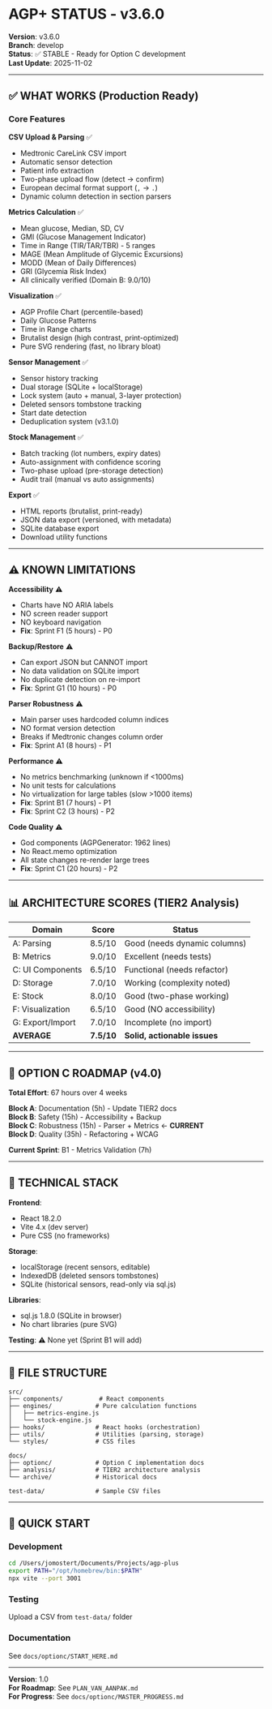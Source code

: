 # AGP+ STATUS - v3.6.0

**Version**: v3.6.0  
**Branch**: develop  
**Status**: ✅ STABLE - Ready for Option C development  
**Last Update**: 2025-11-02

---

## ✅ WHAT WORKS (Production Ready)

### Core Features

**CSV Upload & Parsing** ✅
- Medtronic CareLink CSV import
- Automatic sensor detection
- Patient info extraction
- Two-phase upload flow (detect → confirm)
- European decimal format support (`,` → `.`)
- Dynamic column detection in section parsers

**Metrics Calculation** ✅
- Mean glucose, Median, SD, CV
- GMI (Glucose Management Indicator)
- Time in Range (TIR/TAR/TBR) - 5 ranges
- MAGE (Mean Amplitude of Glycemic Excursions)
- MODD (Mean of Daily Differences)
- GRI (Glycemia Risk Index)
- All clinically verified (Domain B: 9.0/10)

**Visualization** ✅
- AGP Profile Chart (percentile-based)
- Daily Glucose Patterns
- Time in Range charts
- Brutalist design (high contrast, print-optimized)
- Pure SVG rendering (fast, no library bloat)

**Sensor Management** ✅
- Sensor history tracking
- Dual storage (SQLite + localStorage)
- Lock system (auto + manual, 3-layer protection)
- Deleted sensors tombstone tracking
- Start date detection
- Deduplication system (v3.1.0)

**Stock Management** ✅
- Batch tracking (lot numbers, expiry dates)
- Auto-assignment with confidence scoring
- Two-phase upload (pre-storage detection)
- Audit trail (manual vs auto assignments)

**Export** ✅
- HTML reports (brutalist, print-ready)
- JSON data export (versioned, with metadata)
- SQLite database export
- Download utility functions

---

## ⚠️ KNOWN LIMITATIONS

**Accessibility** ⚠️
- Charts have NO ARIA labels
- NO screen reader support
- NO keyboard navigation
- **Fix**: Sprint F1 (5 hours) - P0

**Backup/Restore** ⚠️
- Can export JSON but CANNOT import
- No data validation on SQLite import
- No duplicate detection on re-import
- **Fix**: Sprint G1 (10 hours) - P0

**Parser Robustness** ⚠️
- Main parser uses hardcoded column indices
- NO format version detection
- Breaks if Medtronic changes column order
- **Fix**: Sprint A1 (8 hours) - P1

**Performance** ⚠️
- No metrics benchmarking (unknown if <1000ms)
- No unit tests for calculations
- No virtualization for large tables (slow >1000 items)
- **Fix**: Sprint B1 (7 hours) - P1
- **Fix**: Sprint C2 (3 hours) - P2

**Code Quality** ⚠️
- God components (AGPGenerator: 1962 lines)
- No React.memo optimization
- All state changes re-render large trees
- **Fix**: Sprint C1 (20 hours) - P2

---

## 📊 ARCHITECTURE SCORES (TIER2 Analysis)

| Domain | Score | Status |
|--------|-------|--------|
| A: Parsing | 8.5/10 | Good (needs dynamic columns) |
| B: Metrics | 9.0/10 | Excellent (needs tests) |
| C: UI Components | 6.5/10 | Functional (needs refactor) |
| D: Storage | 7.0/10 | Working (complexity noted) |
| E: Stock | 8.0/10 | Good (two-phase working) |
| F: Visualization | 6.5/10 | Good (NO accessibility) |
| G: Export/Import | 7.0/10 | Incomplete (no import) |
| **AVERAGE** | **7.5/10** | **Solid, actionable issues** |

---

## 🎯 OPTION C ROADMAP (v4.0)

**Total Effort**: 67 hours over 4 weeks

**Block A**: Documentation (5h) - Update TIER2 docs  
**Block B**: Safety (15h) - Accessibility + Backup  
**Block C**: Robustness (15h) - Parser + Metrics ← **CURRENT**  
**Block D**: Quality (35h) - Refactoring + WCAG

**Current Sprint**: B1 - Metrics Validation (7h)

---

## 🔧 TECHNICAL STACK

**Frontend**:
- React 18.2.0
- Vite 4.x (dev server)
- Pure CSS (no frameworks)

**Storage**:
- localStorage (recent sensors, editable)
- IndexedDB (deleted sensors tombstones)
- SQLite (historical sensors, read-only via sql.js)

**Libraries**:
- sql.js 1.8.0 (SQLite in browser)
- No chart libraries (pure SVG)

**Testing**: ⚠️ None yet (Sprint B1 will add)

---

## 📁 FILE STRUCTURE

```
src/
├── components/          # React components
├── engines/            # Pure calculation functions
│   ├── metrics-engine.js
│   └── stock-engine.js
├── hooks/              # React hooks (orchestration)
├── utils/              # Utilities (parsing, storage)
└── styles/             # CSS files

docs/
├── optionc/            # Option C implementation docs
├── analysis/           # TIER2 architecture analysis
└── archive/            # Historical docs

test-data/              # Sample CSV files
```

---

## 🚀 QUICK START

### Development
```bash
cd /Users/jomostert/Documents/Projects/agp-plus
export PATH="/opt/homebrew/bin:$PATH"
npx vite --port 3001
```

### Testing
Upload a CSV from `test-data/` folder

### Documentation
See `docs/optionc/START_HERE.md`

---

**Version**: 1.0  
**For Roadmap**: See `PLAN_VAN_AANPAK.md`  
**For Progress**: See `docs/optionc/MASTER_PROGRESS.md`
